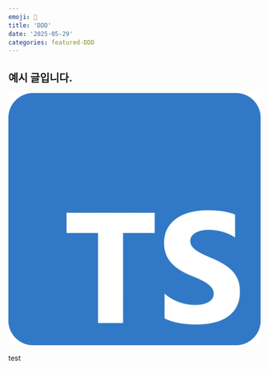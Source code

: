 ```yaml
---
emoji: 🐥
title: 'DDD'
date: '2025-05-29'
categories: featured-DDD
---
```


## 예시 글입니다.

![](ex.webp)

test

```toc
```